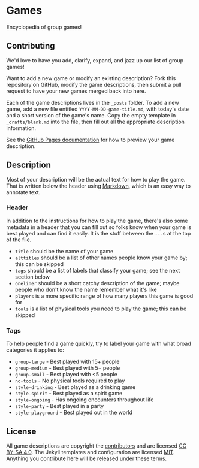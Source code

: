Games
=====
Encyclopedia of group games!

## Contributing
We'd love to have you add, clarify, expand, and jazz up our list of group games!

Want to add a new game or modify an existing description? Fork this repository on GitHub, modify the game descriptions, then submit a pull request to have your new games merged back into here.

Each of the game descriptions lives in the `_posts` folder. To add a new game, add a new file entitled `YYYY-MM-DD-game-title.md`, with today's date and a short version of the game's name. Copy the empty template in `_drafts/blank.md` into the file, then fill out all the appropriate description information.

See the [GitHub Pages documentation](https://help.github.com/articles/using-jekyll-with-pages/) for how to preview your game description.

## Description
Most of your description will be the actual text for how to play the game. That is written below the header using [Markdown](https://guides.github.com/features/mastering-markdown/), which is an easy way to annotate text.

### Header
In addition to the instructions for how to play the game, there's also some metadata in a header that you can fill out so folks know when your game is best played and can find it easily. It is the stuff between the `---`s at the top of the file.

* `title` should be the name of your game
* `alttitles` should be a list of other names people know your game by; this can be skipped
* `tags` should be a list of labels that classify your game; see the next section below
* `oneliner` should be a short catchy description of the game; maybe people who don't know the name remember what it's like
* `players` is a more specific range of how many players this game is good for
* `tools` is a list of physical tools you need to play the game; this can be skipped

### Tags
To help people find a game quickly, try to label your game with what broad categories it applies to:

* `group-large` - Best played with 15+ people
* `group-medium` - Best played with 5+ people
* `group-small` - Best played with <5 people
* `no-tools` - No physical tools required to play
* `style-drinking` - Best played as a drinking game
* `style-spirit` - Best played as a spirit game
* `style-ongoing` - Has ongoing encounters throughout life
* `style-party` - Best played in a party
* `style-playground` - Best played out in the world

## License
All game descriptions are copyright the [contributors](https://github.com/selassid/games/graphs/contributors) and are licensed [CC BY-SA 4.0](http://creativecommons.org/licenses/by-sa/4.0/). The Jekyll templates and configuration are licensed [MIT](http://mit-license.org). Anything you contribute here will be released under these terms.
